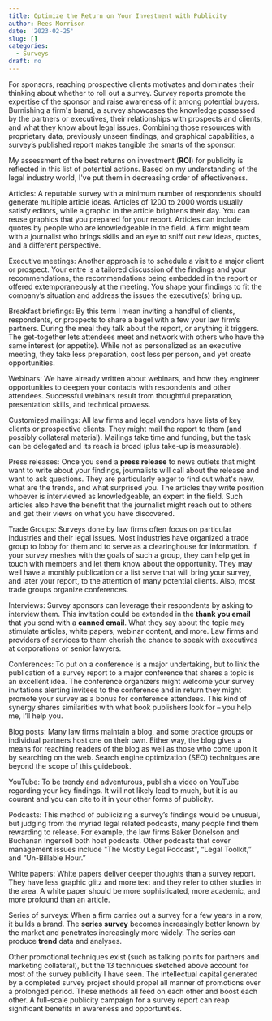 ```yaml
---
title: Optimize the Return on Your Investment with Publicity
author: Rees Morrison
date: '2023-02-25'
slug: []
categories:
  - Surveys
draft: no
---
```


For sponsors, reaching prospective clients motivates and dominates their thinking about whether to roll out a survey. Survey reports promote the expertise of the sponsor and raise awareness of it among potential buyers.  Burnishing a firm's brand, a survey showcases the knowledge possessed by the partners or executives, their relationships with prospects and clients, and what they know about legal issues.  Combining those resources with proprietary data, previously unseen findings, and graphical capabilities, a survey’s published report makes tangible the smarts of the sponsor. 

My assessment of the best returns on investment (**ROI**) for publicity is reflected in this list of potential actions. Based on my understanding of the legal industry world, I've put them in decreasing order of effectiveness.

Articles: A reputable survey with a minimum number of respondents should generate multiple article ideas. Articles of 1200 to 2000 words usually satisfy editors, while a graphic in the article brightens their day.  You can reuse graphics that you prepared for your report. Articles can include quotes by people who are knowledgeable in the field.  A firm might team with a journalist who brings skills and an eye to sniff out new ideas, quotes, and a different perspective.

Executive meetings:   Another approach is to schedule a visit to a major client or prospect.  Your entre is a tailored discussion of the findings and your recommendations, the recommendations being embedded in the report or offered extemporaneously at the meeting.  You shape your findings to fit the company’s situation and address the issues the executive(s) bring up.

Breakfast briefings:  By this term I mean inviting a handful of clients, respondents, or prospects to share a bagel with a few your law firm’s partners.  During the meal they talk about the report, or anything it triggers.  The get-together lets attendees meet and network with others who have the same interest (or appetite).  While not as personalized as an executive meeting, they take less preparation, cost less per person, and yet create opportunities.

Webinars:  We have already written about webinars, and how they engineer opportunities to deepen your contacts with respondents and other attendees.  Successful webinars result from thoughtful preparation, presentation skills, and technical prowess.

Customized mailings:  All law firms and legal vendors have lists of key clients or prospective clients.  They might mail the report to them (and possibly collateral material).  Mailings take time and funding, but the task can be delegated and its reach is broad (plus take-up is measurable).

Press releases:  Once you send a **press release** to news outlets that might want to write about your findings, journalists will call about the release and want to ask questions. They are particularly eager to find out what's new, what are the trends, and what surprised you.  The articles they write position whoever is interviewed as knowledgeable, an expert in the field. Such articles also have the benefit that the journalist might reach out to others and get their views on what you have discovered.

Trade Groups:  Surveys done by law firms often focus on particular industries and their legal issues. Most industries have organized a trade group to lobby for them and to serve as a clearinghouse for information. If your survey meshes with the goals of such a group, they can help get in touch with members and let them know about the opportunity. They may well have a monthly publication or a list serve that will bring your survey, and later your report, to the attention of many potential clients.  Also, most trade groups organize conferences.

Interviews:  Survey sponsors can leverage their respondents by asking to interview them.  This invitation could be extended in the **thank you email** that you send with a **canned email**.  What they say about the topic may stimulate articles, white papers, webinar content, and more. Law firms and providers of services to them cherish the chance to speak with executives at corporations or senior lawyers.

Conferences: To put on a conference is a major undertaking, but to link the publication of a survey report to a major conference that shares a topic is an excellent idea. The conference organizers might welcome your survey invitations alerting invitees to the conference and in return they might promote your survey as a bonus for conference attendees. This kind of synergy shares similarities with what book publishers look for – you help me, I’ll help you.

Blog posts: Many law firms maintain a blog, and some practice groups or individual partners host one on their own. Either way, the blog gives a means for reaching readers of the blog as well as those who come upon it by searching on the web.  Search engine optimization (SEO) techniques are beyond the scope of this guidebook.

YouTube:  To be trendy and adventurous, publish a video on YouTube regarding your key findings.  It will not likely lead to much, but it is au courant and you can cite to it in your other forms of publicity.  

Podcasts:  This method of publicizing a survey’s findings would be unusual, but judging from the myriad legal related podcasts, many people find them rewarding to release.  For example, the law firms Baker Donelson and Buchanan Ingersoll both host podcasts.  Other podcasts that cover management issues include "The Mostly Legal Podcast", “Legal Toolkit,” and “Un-Billable Hour.” 

White papers:  White papers deliver deeper thoughts than a survey report.  They have less graphic glitz and more text and they refer to other studies in the area.  A white paper should be more sophisticated, more academic, and more profound than an article.

Series of surveys:  When a firm carries out a survey for a few years in a row, it builds a brand.  The **series survey** becomes increasingly better known by the market and penetrates increasingly more widely.  The series can produce **trend** data and analyses.

Other promotional techniques exist (such as talking points for partners and marketing collateral), but the 13 techniques sketched above account for most of the survey publicity I have seen.  The intellectual capital generated by a completed survey project should propel all manner of promotions over a prolonged period.  These methods all feed on each other and boost each other.  A full-scale publicity campaign for a survey report can reap significant benefits in awareness and opportunities.  

<!-- End of post -->
